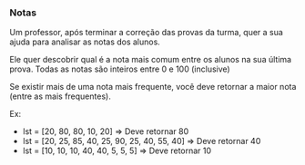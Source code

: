 ### Notas ###

Um professor, após terminar a correção das provas da turma, quer a sua ajuda para analisar as notas dos alunos.

Ele quer descobrir qual é a nota mais comum entre os alunos na sua última prova. Todas as notas são inteiros entre 0 e 100 (inclusive)

Se existir mais de uma nota mais frequente, você deve retornar a maior nota (entre as mais frequentes).

Ex:

* lst = [20, 80, 80, 10, 20] =\> Deve retornar 80
* lst = [20, 25, 85, 40, 25, 90, 25, 40, 55, 40] =\> Deve retornar 40
* lst = [10, 10, 10, 40, 40, 5, 5, 5] =\> Deve retornar 10